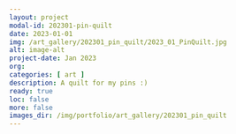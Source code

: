 ```yaml
---
layout: project
modal-id: 202301-pin-quilt
date: 2023-01-01
img: /art_gallery/202301_pin_quilt/2023_01_PinQuilt.jpg
alt: image-alt
project-date: Jan 2023
org: 
categories: [ art ]
description: A quilt for my pins :)
ready: true
loc: false
more: false
images_dir: /img/portfolio/art_gallery/202301_pin_quilt
---
```

